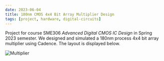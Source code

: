 ```yaml
---
date: 2023-06-04
title: 180nm CMOS 4x4 Bit Array Multiplier Design
tags: [project, hardware, digital-circuits]
---
```


Project for course SME306 _Advanced Digital CMOS IC Design_ in Spring 2023
semester. We designed and simulated a 180nm process 4x4 bit array multiplier
using Cadence. The layout is displayed below.

![Multiplier](/images/multiplier.png)
